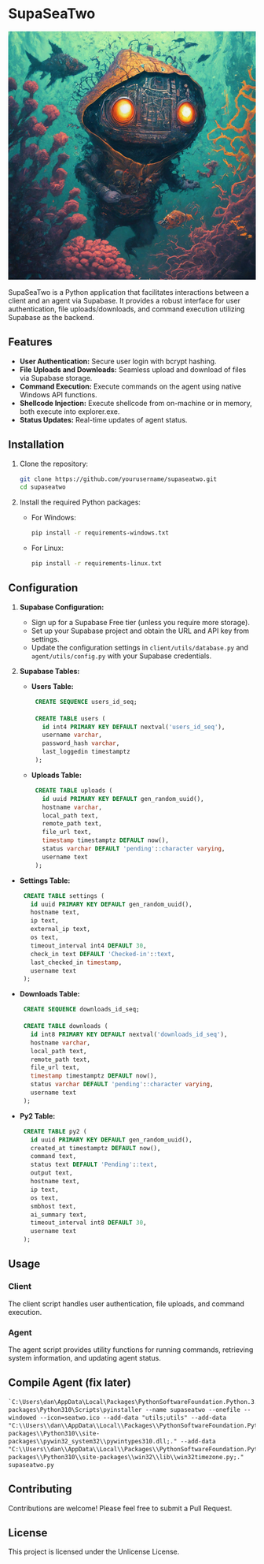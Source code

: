 # SupaSeaTwo

![seatwo](seatwo.png)

SupaSeaTwo is a Python application that facilitates interactions between a client and an agent via Supabase. It provides a robust interface for user authentication, file uploads/downloads, and command execution utilizing Supabase as the backend.

## Features

- **User Authentication:** Secure user login with bcrypt hashing.
- **File Uploads and Downloads:** Seamless upload and download of files via Supabase storage.
- **Command Execution:** Execute commands on the agent using native Windows API functions.
- **Shellcode Injection:** Execute shellcode from on-machine or in memory, both execute into explorer.exe.
- **Status Updates:** Real-time updates of agent status.

## Installation

1. Clone the repository:
    ```sh
    git clone https://github.com/yourusername/supaseatwo.git
    cd supaseatwo
    ```

2. Install the required Python packages:

    - For Windows:
        ```sh
        pip install -r requirements-windows.txt
        ```

    - For Linux:
        ```sh
        pip install -r requirements-linux.txt
        ```

## Configuration

1. **Supabase Configuration:**
   - Sign up for a Supabase Free tier (unless you require more storage).
   - Set up your Supabase project and obtain the URL and API key from settings.
   - Update the configuration settings in `client/utils/database.py` and `agent/utils/config.py` with your Supabase credentials.

2. **Supabase Tables:**
   - **Users Table:**
     ```sql
      CREATE SEQUENCE users_id_seq;
  
      CREATE TABLE users (
        id int4 PRIMARY KEY DEFAULT nextval('users_id_seq'),
        username varchar,
        password_hash varchar,
        last_loggedin timestamptz
      );
     ```

   - **Uploads Table:**
     ```sql
      CREATE TABLE uploads (
        id uuid PRIMARY KEY DEFAULT gen_random_uuid(),
        hostname varchar,
        local_path text,
        remote_path text,
        file_url text,
        timestamp timestamptz DEFAULT now(),
        status varchar DEFAULT 'pending'::character varying,
        username text
      );
     ```

  - **Settings Table:**
     ```sql
      CREATE TABLE settings (
        id uuid PRIMARY KEY DEFAULT gen_random_uuid(),
        hostname text,
        ip text,
        external_ip text,
        os text,
        timeout_interval int4 DEFAULT 30,
        check_in text DEFAULT 'Checked-in'::text,
        last_checked_in timestamp,
        username text
      );
     ```

  - **Downloads Table:**
     ```sql
      CREATE SEQUENCE downloads_id_seq;

      CREATE TABLE downloads (
        id int8 PRIMARY KEY DEFAULT nextval('downloads_id_seq'),
        hostname varchar,
        local_path text,
        remote_path text,
        file_url text,
        timestamp timestamptz DEFAULT now(),
        status varchar DEFAULT 'pending'::character varying,
        username text
      );
     ```

  - **Py2 Table:**
     ```sql
      CREATE TABLE py2 (
        id uuid PRIMARY KEY DEFAULT gen_random_uuid(),
        created_at timestamptz DEFAULT now(),
        command text,
        status text DEFAULT 'Pending'::text,
        output text,
        hostname text,
        ip text,
        os text,
        smbhost text,
        ai_summary text,
        timeout_interval int8 DEFAULT 30,
        username text
      );
     ```

## Usage

### Client

The client script handles user authentication, file uploads, and command execution.

### Agent

The agent script provides utility functions for running commands, retrieving system information, and updating agent status.

## Compile Agent (fix later)

```
`C:\Users\dan\AppData\Local\Packages\PythonSoftwareFoundation.Python.3.10_qbz5n2kfra8p0\LocalCache\local-packages\Python310\Scripts\pyinstaller --name supaseatwo --onefile --windowed --icon=seatwo.ico --add-data "utils;utils" --add-data "C:\\Users\\dan\\AppData\\Local\\Packages\\PythonSoftwareFoundation.Python.3.10_qbz5n2kfra8p0\\LocalCache\\local-packages\\Python310\\site-packages\\pywin32_system32\\pywintypes310.dll;." --add-data "C:\\Users\\dan\\AppData\\Local\\Packages\\PythonSoftwareFoundation.Python.3.10_qbz5n2kfra8p0\\LocalCache\\local-packages\\Python310\\site-packages\\win32\\lib\\win32timezone.py;." supaseatwo.py
```

## Contributing

Contributions are welcome! Please feel free to submit a Pull Request.

## License

This project is licensed under the Unlicense License.

